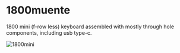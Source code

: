 # 1800muente

1800 mini (f-row less) keyboard assembled with mostly through hole components, including usb type-c.  
  
  
![1800mini](./doc/images/layout.jpeg)
